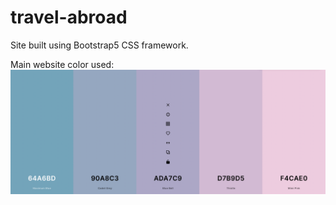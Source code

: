 # travel-abroad
Site built using Bootstrap5 CSS framework.



Main website color used:
![images](https://github.com/Pyncro/travel-abroad/blob/main/color%20usage.png?raw=true)
